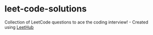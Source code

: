 # leet-code-solutions
Collection of LeetCode questions to ace the coding interview! - Created using [LeetHub](https://github.com/QasimWani/LeetHub)
